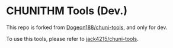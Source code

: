 # CHUNITHM Tools (Dev.)

This repo is forked from [Dogeon188/chuni-tools](https://github.com/Dogeon188/chuni-tools), and only for dev.

To use this tools, please refer to [jack4215/chuni-tools](https://github.com/jack4215/chuni-tools). 

